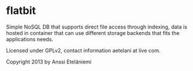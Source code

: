 flatbit
=======

Simple NoSQL DB that supports direct file access through indexing, data is hosted in container that can use different storage backends that fits the applications needs.

Licensed under GPLv2, contact information aetelani at live com.

Copyright 2013 by Anssi Eteläniemi
